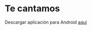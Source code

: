 # Te cantamos

Descargar aplicación para Android [aquí](https://github.com/santiago-iturriaga/te_cantamos/blob/13ff6d18f9966bddfb3865be8c3744f978275f94/te_cantamos/release/te_cantamos-release.apk)
